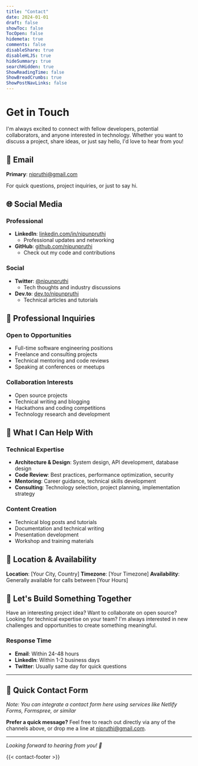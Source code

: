 ```yaml
---
title: "Contact"
date: 2024-01-01
draft: false
showToc: false
TocOpen: false
hidemeta: true
comments: false
disableShare: true
disableHLJS: true
hideSummary: true
searchHidden: true
ShowReadingTime: false
ShowBreadCrumbs: true
ShowPostNavLinks: false
---
```


# Get in Touch

I'm always excited to connect with fellow developers, potential collaborators, and anyone interested in technology. Whether you want to discuss a project, share ideas, or just say hello, I'd love to hear from you!

## 📧 Email
**Primary**: [nipruthi@gmail.com](mailto:nipruthi@gmail.com)

For quick questions, project inquiries, or just to say hi.

## 🌐 Social Media

### Professional
- **LinkedIn**: [linkedin.com/in/nipunpruthi](https://linkedin.com/in/nipunpruthi)
  - Professional updates and networking
- **GitHub**: [github.com/nipunpruthi](https://github.com/nipunpruthi)
  - Check out my code and contributions

### Social
- **Twitter**: [@nipunpruthi](https://twitter.com/nipunpruthi)
  - Tech thoughts and industry discussions
- **Dev.to**: [dev.to/nipunpruthi](https://dev.to/nipunpruthi)
  - Technical articles and tutorials

## 💼 Professional Inquiries

### Open to Opportunities
- Full-time software engineering positions
- Freelance and consulting projects
- Technical mentoring and code reviews
- Speaking at conferences or meetups

### Collaboration Interests
- Open source projects
- Technical writing and blogging
- Hackathons and coding competitions
- Technology research and development

## 🎯 What I Can Help With

### Technical Expertise
- **Architecture & Design**: System design, API development, database design
- **Code Review**: Best practices, performance optimization, security
- **Mentoring**: Career guidance, technical skills development
- **Consulting**: Technology selection, project planning, implementation strategy

### Content Creation
- Technical blog posts and tutorials
- Documentation and technical writing
- Presentation development
- Workshop and training materials

## 📍 Location & Availability

**Location**: [Your City, Country]
**Timezone**: [Your Timezone]
**Availability**: Generally available for calls between [Your Hours]

## 🚀 Let's Build Something Together

Have an interesting project idea? Want to collaborate on open source? Looking for technical expertise on your team? I'm always interested in new challenges and opportunities to create something meaningful.

### Response Time
- **Email**: Within 24-48 hours
- **LinkedIn**: Within 1-2 business days
- **Twitter**: Usually same day for quick questions

---

## 📝 Quick Contact Form

*Note: You can integrate a contact form here using services like Netlify Forms, Formspree, or similar*

**Prefer a quick message?** Feel free to reach out directly via any of the channels above, or drop me a line at [nipruthi@gmail.com](mailto:nipruthi@gmail.com).

---

*Looking forward to hearing from you! 🚀*

{{< contact-footer >}}
